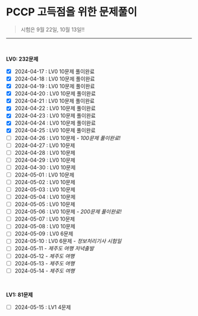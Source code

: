 # PCCP 고득점을 위한 문제풀이

> 시험은 9월 22일, 10월 13일!!

-----------------------------
<br>

**LV0: 232문제**
- [x]  2024-04-17 : LV0 10문제 풀이완료
- [x]  2024-04-18 : LV0 10문제 풀이완료
- [x]  2024-04-19 : LV0 10문제 풀이완료
- [x]  2024-04-20 : LV0 10문제 풀이완료
- [x]  2024-04-21 : LV0 10문제 풀이완료
- [x]  2024-04-22 : LV0 10문제 풀이완료
- [x]  2024-04-23 : LV0 10문제 풀이완료
- [x]  2024-04-24 : LV0 10문제 풀이완료
- [x]  2024-04-25 : LV0 10문제 풀이완료
- [ ]  2024-04-26 : LV0 10문제 - *100문제 풀이완료!*
- [ ]  2024-04-27 : LV0 10문제
- [ ]  2024-04-28 : LV0 10문제
- [ ]  2024-04-29 : LV0 10문제
- [ ]  2024-04-30 : LV0 10문제
- [ ]  2024-05-01 : LV0 10문제
- [ ]  2024-05-02 : LV0 10문제
- [ ]  2024-05-03 : LV0 10문제
- [ ]  2024-05-04 : LV0 10문제
- [ ]  2024-05-05 : LV0 10문제
- [ ]  2024-05-06 : LV0 10문제 - *200문제 풀이완료!*
- [ ]  2024-05-07 : LV0 10문제 
- [ ]  2024-05-08 : LV0 10문제
- [ ]  2024-05-09 : LV0 6문제
- [ ]  2024-05-10 : LV0 6문제 - *정보처리기사 시험일*
- [ ]  2024-05-11 - *제주도 여행 저녁출발*
- [ ]  2024-05-12 - *제주도 여행*
- [ ]  2024-05-13 - *제주도 여행*
- [ ]  2024-05-14 - *제주도 여행*
<br>

**LV1: 81문제**
- [ ]  2024-05-15 : LV1 4문제
